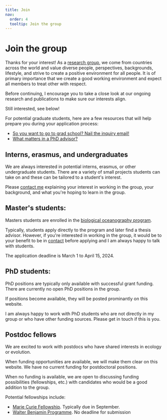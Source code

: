 ```yaml
---
title: Join
nav:
  order: 4
  tooltip: Join the group
---
```


# Join the group

Thanks for your interest! As a [research group](https://brennan-research.github.io/team/),  we come from countries across the world and value diverse people, perspectives, backgrounds, lifestyle, and strive to create a positive environment for all people. It is of primary importance that we create a good working environment and expect all members to treat other with respect.

Before continuing, I encourage you to take a close look at our ongoing research and publications to make sure our interests align. 

Still interested, see below!

For potential graduate students, here are a few resources that will help prepare you during your application process:

- [So you want to go to grad school? Nail the inquiry email!](https://contemplativemammoth.com/2013/04/08/so-you-want-to-go-to-grad-school-nail-the-inquiry-email/)
- [What matters in a PhD advisor?](https://www.science.org/content/article/what-matters-phd-adviser-here-s-what-research-says)

## Interns, erasmus, and undergraduates

We are always interested in potential interns, erasmus, or other undergraduate students. There are a variety of small projects students can take on and these can be tailored to a student's interest. 

Please [contact me](https://brennan-research.github.io/contact/) explaining your interest in working in the group, your background, and what you're hoping to learn in the group.

## Master's students:

Masters students are enrolled in the [biological oceanography program](https://www.geomar.de/en/studying/msc-biological-oceanography). 

Typically, students apply directly to the program and later find a thesis advisor. However, if you're interested in working in the group, it would be to your benefit to be in [contact](https://brennan-research.github.io/contact/) before applying and I am always happy to talk with students. 

The application deadline is March 1 to April 15, 2024. 

## PhD students:

PhD positions are typically only available with successful grant funding. There are currently no open PhD positions in the group. 

If positions become available, they will be posted prominantly on this website.

I am always happy to work with PhD students who are not directly in my group or who have other funding sources. Please get in touch if this is you.


## Postdoc fellows

We are excited to work with postdocs who have shared interests in ecology or evolution. 

When funding opportunities are available, we will make them clear on this website. We have no current funding for postdoctoral positions. 

When no funding is available, we are open to discussing funding possibilities (fellowships, etc.) with candidates who would be a good addition to the group.

Potential fellowships include:

- [Marie Curie Fellowship](https://marie-sklodowska-curie-actions.ec.europa.eu/actions/postdoctoral-fellowships). Typically due in September. 
- [Walter Benjamin Programme](https://www.dfg.de/en/research_funding/programmes/individual/walter_benjamin/index.html). No deadline for submission

